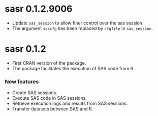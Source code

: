 # sasr 0.1.2.9006

* Update `sas_session` to allow finer control over the sas session.
* The argument `sascfg` has been replaced by `cfgfile` in `sas_session`.

# sasr 0.1.2

* First CRAN version of the package.
* The package facilitates the execution of SAS code from R.

### New features
* Create SAS sessions.
* Execute SAS code in SAS sessions.
* Retrieve execution logs and results from SAS sessions.
* Transfer datasets between SAS and R.
